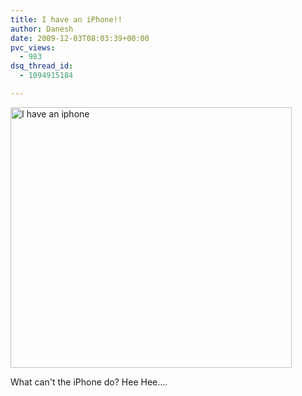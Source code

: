 ```yaml
---
title: I have an iPhone!!
author: Danesh
date: 2009-12-03T08:03:39+00:00
pvc_views:
  - 983
dsq_thread_id:
  - 1094915184

---
```

[<img loading="lazy" class="alignnone size-medium wp-image-1881" title="I have an iphone" src="/wp-content/uploads/2009/12/I-have-an-iphone-450x417.png" alt="I have an iphone" width="450" height="417" srcset="/wp-content/uploads/2009/12/I-have-an-iphone-450x417.png 450w, /wp-content/uploads/2009/12/I-have-an-iphone.png 800w" sizes="(max-width: 450px) 100vw, 450px" />][1]

What can't the iPhone do? Hee Hee....

 [1]: /wp-content/uploads/2009/12/I-have-an-iphone.png